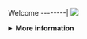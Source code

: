 Welcome
--------|
![](https://media.tenor.com/iVCiM9W7cvYAAAAd/welcome.gif)

<details>
  <summary><b>More information</b></summary>

#### ★ Social Accounts ★
<a href="https://m.facebook.com/uchieell.neww"><img src="https://raw.githubusercontent.com/Dumai-991/Dumai-991/main/Image/images.png" alt="alt text" width="75" height="75"></a>

Tools Auto Share Post Fb_Recode By: FerlyXD


$ pkg update && pkg upgrade

$ pkg install python

$ pkg install git

$ python2 -m pip install --upgrade pip

$ pip install requests

$ pip install mechanize

$ pip install bs4

$ git clone https://github.com/Alexander-Khntlts/Share_V3

$ cd Share-V3

$ ls

$ git pull

$ python Share_V3.py

###-Follow Dan Kasih Bintang Kaka,Yah-###
